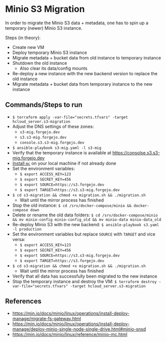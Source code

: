 # Minio S3 Migration

In order to migrate the Minio S3 data + metadata, one has to spin up a temporary (newer) Minio S3 instance.

Steps (in theory):
- Create new VM
- Deploy temporary Minio S3 instance
- Migrate metadata + bucket data from old instance to temporary instance
- Shutdown the old instance
    - Also clear its data/config mounts
- Re-deploy a new instance with the new backend version to replace the old instance
- Migrate metadata + bucket data from temporary instance to the new instance


## Commands/Steps to run

- `$ terraform apply -var-file="secrets.tfvars" -target hcloud_server.s3-migration`
- Adjust the DNS settings of these zones:
    - `s3-mig.forgejo.dev`
    - `s3.s3-mig.forgejo.dev`
    - `console.s3.s3-mig.forgejo.dev`
- `$ ansible-playbook s3-mig.yaml -l s3-mig`
- Verify that the temporary instance is available at https://consolse.s3.s3-mig.forgejo.dev
- [Install `mc`](https://min.io/docs/minio/linux/reference/minio-mc.html) on your local machine if not already done
- Set the environment variables:
    - `$ export ACCESS_KEY=123`
    - `$ export SECRET_KEY=456`
    - `$ export SOURCE=https://s3.forgejo.dev`
    - `$ export TARGET=https://s3.s3-mig.forgejo.dev`
- `$ cd s3-migration && chmod +x migration.sh && ./migration.sh`
    - Wait until the mirror process has finished
- Stop the old instance: `$ cd /srv/docker-compose/minio && docker-compose down`
- Delete or rename the old data folders: `$ cd /srv/docker-compose/minio && mv minio-config minio-config_old && mv minio-data minio-data_old`
- Re-deploy Minio S3 with the new backend: `$ ansible-playbook s3.yaml -l production`
- Set the environment variables but replace `SOURCE` with `TARGET` and vice versa:
    - `$ export ACCESS_KEY=123`
    - `$ export SECRET_KEY=456`
    - `$ export SOURCE=https://s3.s3-mig.forgejo.dev`
    - `$ export TARGET=https://s3.forgejo.dev`
- `$ cd s3-migration && chmod +x migration.sh && ./migration.sh`
    - Wait until the mirror process has finished
- Verify that all data has successfully been migrated to the new instance
- Stop the temporary instance and destroy the VM: `$ terraform destroy -var-file="secrets.tfvars" -target hcloud_server.s3-migration`


## References

- https://min.io/docs/minio/linux/operations/install-deploy-manage/migrate-fs-gateway.html
- https://min.io/docs/minio/linux/operations/install-deploy-manage/deploy-minio-single-node-single-drive.html#minio-snsd
- https://min.io/docs/minio/linux/reference/minio-mc.html
